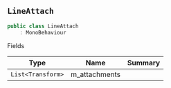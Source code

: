 ## `LineAttach`

```csharp
public class LineAttach
    : MonoBehaviour

```

Fields

| Type | Name | Summary | 
| --- | --- | --- | 
| `List<Transform>` | m_attachments |  | 



